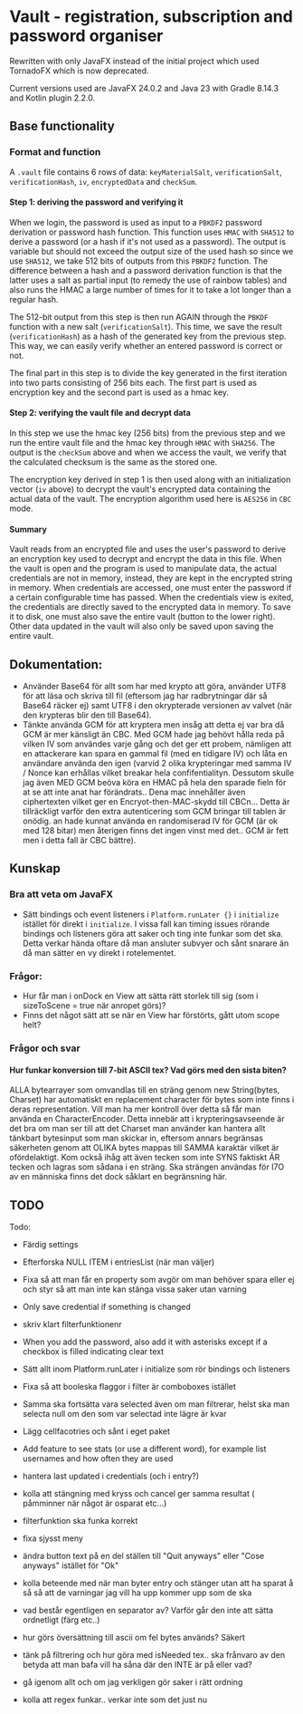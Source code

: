 # Vault - registration, subscription and password organiser

Rewritten with only JavaFX instead of the initial project which used TornadoFX which is now deprecated.

Current versions used are JavaFX 24.0.2 and Java 23 with Gradle 8.14.3 and Kotlin plugin 2.2.0.

## Base functionality

### Format and function

A `.vault` file contains 6 rows of data: `keyMaterialSalt`, `verificationSalt`, `verificationHash`, `iv`, 
`encryptedData` and `checkSum`.

#### Step 1: deriving the password and verifying it

When we login, the password is used as input to a `PBKDF2` password derivation or password hash function. This function 
uses `HMAC` with `SHA512` to derive a password (or a hash if it's not used as a password). The output is variable but
should not exceed the output size of the used hash so since we use `SHA512`, we take 512 bits of outputs from this
`PBKDF2` function. The difference between a hash and a password derivation function is that the latter uses a salt
as partial input (to remedy the use of rainbow tables) and also runs the HMAC a large number of times for it to take
a lot longer than a regular hash.

The 512-bit output from this step is then run AGAIN through the `PBKDF` function with a new salt (`verificationSalt`). 
This time, we save the result (`verificationHash`) as a hash of the generated key from the previous step. This way, 
we can easily verify whether an entered password is correct or not.

The final part in this step is to divide the key generated in the first iteration into two parts consisting of 256
bits each. The first part is used as encryption key and the second part is used as a hmac key.

#### Step 2: verifying the vault file and decrypt data

In this step we use the hmac key (256 bits) from the previous step and we run the entire vault file and the hmac key
through `HMAC` with `SHA256`. The output is the `checkSum` above and when we access the vault, we verify that the 
calculated checksum is the same as the stored one.

The encryption key derived in step 1 is then used along with an initialization vector (`iv` above) to decrypt the
vault's encrypted data containing the actual data of the vault. The encryption algorithm used here is `AES256` in
`CBC` mode.

#### Summary
Vault reads from an encrypted file and uses the user's password to derive an encryption key used to decrypt and encrypt
the data in this file. When the vault is open and the program is used to manipulate data, the actual credentials are not
in memory, instead, they are kept in the encrypted string in memory. When credentials are accessed, one must enter the
password if a certain configurable time has passed. When the credentials view is exited, the credentials are
directly saved to the encrypted data in memory. To save it to disk, one must also save the entire vault (button to the
lower right). Other data updated in the vault will also only be saved upon saving the entire vault.

## Dokumentation:

* Använder Base64 för allt som har med krypto att göra, använder UTF8 för att läsa och skriva till fil (eftersom jag 
har radbrytningar där så Base64 räcker ej) samt UTF8 i den okrypterade versionen av valvet (när den krypteras blir den 
till Base64).
* Tänkte använda GCM för att kryptera men insåg att detta ej var bra då GCM är mer känsligt än CBC. Med GCM hade jag 
behövt hålla reda på vilken IV som användes varje gång och det ger ett probem, nämligen att en attackerare kan spara en 
gammal fil (med en tidigare IV) och låta en användare använda den igen (varvid 2 olika krypteringar med samma IV / Nonce 
kan erhållas vilket breakar hela confifentialityn. Dessutom skulle jag även MED GCM beöva köra en HMAC på hela den 
sparade fieln för at se att inte anat har förändrats.. Dena mac innehåller även ciphertexten vilket ger en 
Encryot-then-MAC-skydd till CBCn... Detta är tillräckligt varför den extra autenticering som GCM bringar till tablen 
är onödig. an hade kunnat använda en randomiserad IV för GCM (är ok med 128 bitar) men återigen finns det ingen vinst 
med det.. GCM är fett men i detta fall är CBC bättre).

## Kunskap
		
### Bra att veta om JavaFX

* Sätt bindings och event listeners i `Platform.runLater {}` i `initialize` istället för direkt i `initialize`. I vissa
fall kan timing issues rörande bindings och listeners göra att saker och ting inte funkar som det ska. Detta verkar hända
oftare då man ansluter subvyer och sånt snarare än då man sätter en vy direkt i rotelementet.

### Frågor:
* Hur får man i onDock en View att sätta rätt storlek till sig (som i sizeToScene = true när anropet görs)?
* Finns det något sätt att se när en View har förstörts, gått utom scope helt?
  
### Frågor och svar

#### Hur funkar konversion till 7-bit ASCII tex? Vad görs med den sista biten?
ALLA bytearrayer som omvandlas till en sträng genom new String(bytes, Charset) har automatiskt en replacement character 
för bytes som inte finns i deras representation. Vill man ha mer kontroll över detta så får man använda en 
CharacterEncoder. Detta innebär att i krypteringsavseende är det bra om man ser till att det Charset man använder kan 
hantera allt tänkbart bytesinput som man skickar in, eftersom annars begränsas säkerheten genom att OLIKA bytes mappas 
till SAMMA karaktär vilket är ofördelaktigt. Kom också ihåg att även tecken som inte SYNS faktiskt ÄR tecken och lagras 
som sådana i en sträng. Ska strängen användas för I7O av en människa finns det dock såklart en begränsning här.

## TODO

Todo:
* Färdig settings
* Efterforska NULL ITEM i entriesList (när man väljer)

* Fixa så att man får en property som avgör om man behöver spara eller ej och styr så att man inte kan stänga vissa saker utan varning
* Only save credential if something is changed
* skriv klart filterfunktionenr
* When you add the password, also add it with asterisks except if a checkbox is filled indicating clear text
* Sätt allt inom Platform.runLater i initialize som rör bindings och listeners
* Fixa så att booleska flaggor i filter är comboboxes istället
* Samma ska fortsätta vara selected även om man filtrerar, helst ska man selecta null om den som var selectad inte lägre är kvar
* Lägg cellfacotries och sånt i eget paket

* Add feature to see stats (or use a different word), for example list usernames and how often they are used
* hantera last updated i credentials (och i entry?)
* kolla att stängning med kryss och cancel ger samma resultat ( påmminner när något är osparat etc...)
* filterfunktion ska funka korrekt
* fixa sjysst meny
* ändra button text på en del ställen till "Quit anyways" eller "Cose anyways" istället för "Ok"
* kolla beteende med när man byter entry och stänger utan att ha sparat å så så att de varningar jag vill ha upp kommer upp som de ska
* vad består egentligen en separator av? Varför går den inte att sätta ordnetligt (färg etc..)
* hur görs översättning till ascii om fel bytes används? Säkert
* tänk på filtrering och hur göra med isNeeded tex.. ska frånvaro av den betyda att man bafa vill ha såna där den INTE är på eller vad?
* gå igenom allt och om jag verkligen gör saker i rätt ordning
* kolla att regex funkar.. verkar inte som det just nu	
